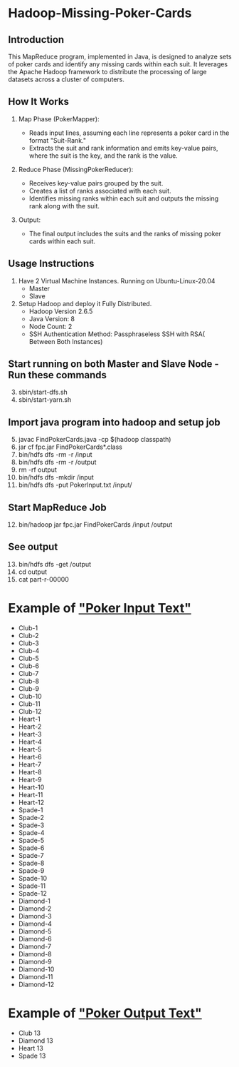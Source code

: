 # Hadoop-Missing-Poker-Cards

## Introduction 
This MapReduce program, implemented in Java, is designed to analyze sets of poker cards and identify any missing cards within each suit. It leverages the Apache Hadoop framework to distribute the processing of large datasets across a cluster of computers.

## How It Works
1. Map Phase (PokerMapper):

      * Reads input lines, assuming each line represents a poker card in the format "Suit-Rank."
      * Extracts the suit and rank information and emits key-value pairs, where the suit is the key, and the rank is the value.

2. Reduce Phase (MissingPokerReducer):
   
      * Receives key-value pairs grouped by the suit.
      * Creates a list of ranks associated with each suit.
      * Identifies missing ranks within each suit and outputs the missing rank along with the suit.
  
3. Output:

      * The final output includes the suits and the ranks of missing poker cards within each suit.

## Usage Instructions
1. Have 2 Virtual Machine Instances. Running on Ubuntu-Linux-20.04
    * Master
    * Slave
2. Setup Hadoop and deploy it Fully Distributed.
    * Hadoop Version 2.6.5
    * Java Version: 8
    * Node Count: 2
    * SSH Authentication Method: Passphraseless SSH with RSA( Between Both Instances)
## Start running on both Master and Slave Node - Run these commands
3. sbin/start-dfs.sh
4. sbin/start-yarn.sh
## Import java program into hadoop and setup job
5. javac FindPokerCards.java -cp $(hadoop classpath)
6. jar cf fpc.jar FindPokerCards*.class
7. bin/hdfs dfs -rm -r /input
8. bin/hdfs dfs -rm -r /output
9. rm -rf output
10. bin/hdfs dfs -mkdir /input
11. bin/hdfs dfs -put PokerInput.txt /input/
## Start MapReduce Job
12. bin/hadoop jar fpc.jar FindPokerCards /input /output
## See output
13.  bin/hdfs dfs -get /output
14.  cd output
15.  cat part-r-00000

# Example of ["Poker Input Text"](PokerInput.txt)

- Club-1  
- Club-2  
- Club-3  
- Club-4  
- Club-5  
- Club-6  
- Club-7  
- Club-8  
- Club-9  
- Club-10  
- Club-11  
- Club-12  
- Heart-1  
- Heart-2  
- Heart-3  
- Heart-4  
- Heart-5  
- Heart-6  
- Heart-7  
- Heart-8  
- Heart-9  
- Heart-10  
- Heart-11  
- Heart-12  
- Spade-1  
- Spade-2  
- Spade-3  
- Spade-4  
- Spade-5  
- Spade-6  
- Spade-7  
- Spade-8  
- Spade-9  
- Spade-10  
- Spade-11  
- Spade-12  
- Diamond-1  
- Diamond-2  
- Diamond-3  
- Diamond-4  
- Diamond-5  
- Diamond-6  
- Diamond-7  
- Diamond-8  
- Diamond-9  
- Diamond-10  
- Diamond-11  
- Diamond-12  

# Example of ["Poker Output Text"](PokerOutput.txt)

- Club    13
- Diamond 13
- Heart   13
- Spade   13
